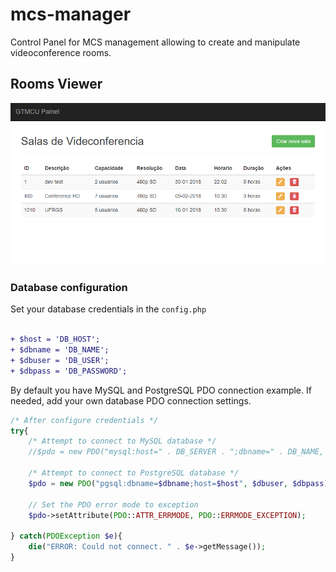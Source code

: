 # mcs-manager
Control Panel for MCS management allowing to create and manipulate videoconference rooms.

## Rooms Viewer ##

![alt text](images/dash.PNG "Rooms viewer")


### Database configuration ###
Set your database credentials in the `config.php`
```diff

+ $host = 'DB_HOST';
+ $dbname = 'DB_NAME';
+ $dbuser = 'DB_USER';
+ $dbpass = 'DB_PASSWORD';
```
By default you have MySQL and PostgreSQL PDO connection example. If needed, add your own database PDO connection settings.
```php
/* After configure credentials */
try{
    /* Attempt to connect to MySQL database */
    //$pdo = new PDO("mysql:host=" . DB_SERVER . ";dbname=" . DB_NAME, DB_USERNAME, DB_PASSWORD);

    /* Attempt to connect to PostgreSQL database */
    $pdo = new PDO("pgsql:dbname=$dbname;host=$host", $dbuser, $dbpass) or die("error") ;
    
    // Set the PDO error mode to exception
    $pdo->setAttribute(PDO::ATTR_ERRMODE, PDO::ERRMODE_EXCEPTION);

} catch(PDOException $e){
    die("ERROR: Could not connect. " . $e->getMessage());
}
```



